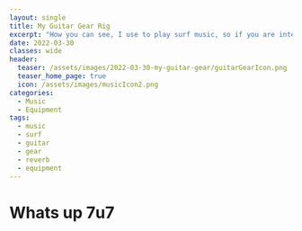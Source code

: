 ```yaml
---
layout: single
title: My Guitar Gear Rig
excerpt: "How you can see, I use to play surf music, so if you are interested in my pedals, guitar, chords, etc. You can review my guitar gear rig or equipment."
date: 2022-03-30
classes: wide
header:
  teaser: /assets/images/2022-03-30-my-guitar-gear/guitarGearIcon.png
  teaser_home_page: true
  icon: /assets/images/musicIcon2.png
categories:
  - Music
  - Equipment
tags:
  - music
  - surf
  - guitar
  - gear
  - reverb
  - equipment
---
```



# Whats up 7u7
